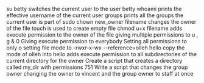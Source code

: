 su betty switches the current user to the user betty
whoami prints the effective username of the current user
groups prints all the groups the current user is part of
sudo chown new_owner filename changes the owner of the file
touch is used to create empty file
chmod u+x filename adds execute permission to the owner of the file
giving multiple permissions to u , g & 0
Giving execute permission to everybody
Setting all permissions to only o
setting file mode to -rwxr-x-wx
--reference=olleh hello copy the mode of olleh into hello
 adds execute permission to all subdirectories of the current directory for the owner
Create a script that creates a directory called my_dir with permissions 751
Write a script that changes the group owner
changing the owner to vincent and the group owner to staff at once
